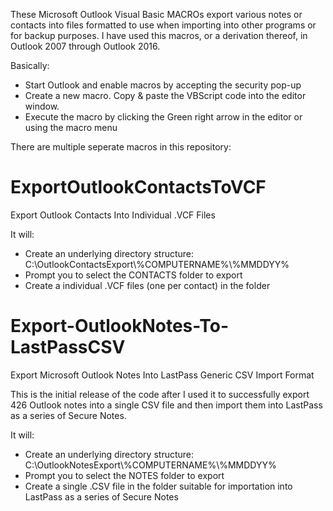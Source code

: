 These Microsoft Outlook Visual Basic MACROs export various notes or contacts into files formatted to use when importing into other programs or for backup purposes.  I have used this macros, or a derivation thereof, in Outlook 2007 through Outlook 2016.

Basically:

- Start Outlook and enable macros by accepting the security pop-up
- Create a new macro.  Copy & paste the VBScript code into the editor window.
- Execute the macro by clicking the Green right arrow in the editor or using the macro menu

There are multiple seperate macros in this repository:

# ExportOutlookContactsToVCF
Export Outlook Contacts Into Individual .VCF Files

It will:

-  Create an underlying directory structure:   C:\\OutlookContactsExport\\%COMPUTERNAME%\\%MMDDYY%
-  Prompt you to select the CONTACTS folder to export
-  Create a individual .VCF files (one per contact) in the folder

# Export-OutlookNotes-To-LastPassCSV
Export Microsoft Outlook Notes Into LastPass Generic CSV Import Format

This is the initial release of the code after I used it to successfully export 426 Outlook notes into a single CSV file and then import them into LastPass as a series of Secure Notes.

It will:

-  Create an underlying directory structure:   C:\\OutlookNotesExport\\%COMPUTERNAME%\\%MMDDYY%
-  Prompt you to select the NOTES folder to export
-  Create a single .CSV file in the folder suitable for importation into LastPass as a series of Secure Notes
